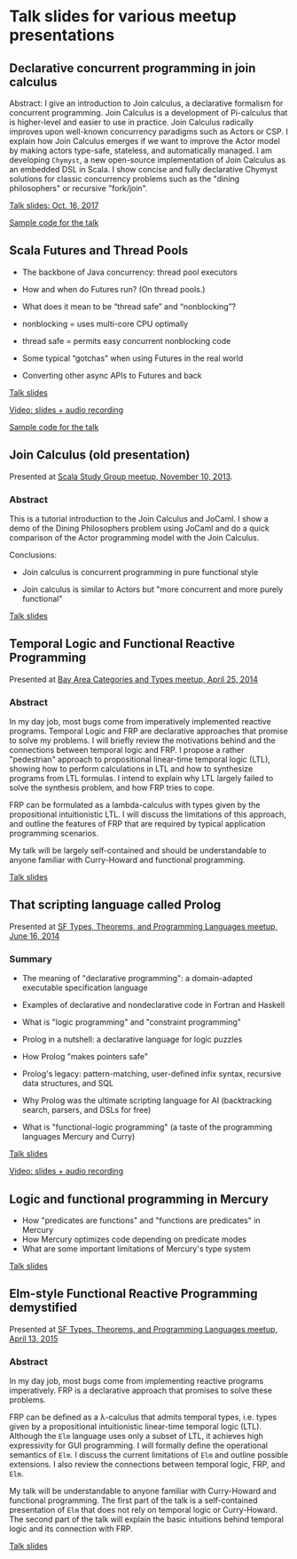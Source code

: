 # Talk slides for various meetup presentations

## Declarative concurrent programming in join calculus

Abstract: I give an introduction to Join calculus, a declarative formalism for concurrent programming. Join Calculus is a development of Pi-calculus that is higher-level and easier to use in practice. Join Calculus radically improves upon well-known concurrency paradigms such as Actors or CSP. I explain how Join Calculus emerges if we want to improve the Actor model by making actors type-safe, stateless, and automatically managed. I am developing `Chymyst`,  a new open-source implementation of Join Calculus as an embedded DSL in Scala. I show concise and fully declarative Chymyst solutions for classic concurrency problems such as the "dining philosophers" or recursive "fork/join".

[Talk slides: Oct. 16, 2017](join_calculus/join_calculus_2017_Scala_Bay.pdf)

[Sample code for the talk](https://github.com/Chymyst/jc-talk-2017-examples)

## Scala Futures and Thread Pools

- The backbone of Java concurrency: thread pool executors

- How and when do Futures run? (On thread pools.)

- What does it mean to be “thread safe” and “nonblocking”?

- nonblocking = uses multi-core CPU optimally

- thread safe = permits easy concurrent nonblocking code

- Some typical “gotchas” when using Futures in the real world

- Converting other async APIs to Futures and back

[Talk slides](scala-threads-futures/scala_threads_futures_talk.pdf)

[Video: slides + audio recording](https://youtu.be/6b24sszy6Js)

[Sample code for the talk](https://github.com/winitzki/scala-threads-futures-intro)

## Join Calculus (old presentation)

Presented at [Scala Study Group meetup, November 10, 2013](http://www.meetup.com/Scala-Study-Group/events/149187102/).

### Abstract

This is a tutorial introduction to the Join Calculus and JoCaml. I show a demo of the Dining Philosophers problem using JoCaml and do a quick comparison of the Actor programming model with the Join Calculus.

Conclusions:

* Join calculus is concurrent programming in pure functional style

* Join calculus is similar to Actors but "more concurrent and more purely functional"


[Talk slides](join_calculus/join_calculus_talk.pdf)

## Temporal Logic and Functional Reactive Programming

Presented at [Bay Area Categories and Types meetup, April 25, 2014](http://www.meetup.com/Bay-Area-Categories-And-Types/events/174846952/) 

### Abstract

In my day job, most bugs come from imperatively implemented reactive
programs. Temporal Logic and FRP are declarative approaches that promise
to solve my problems. I will briefly review the motivations behind
and the connections between temporal logic and FRP. I propose a rather
"pedestrian" approach to propositional
linear-time temporal logic (LTL), showing how to perform calculations
in LTL and how to synthesize programs from LTL formulas. I intend
to explain why LTL largely failed to solve the synthesis problem,
and how FRP tries to cope.

FRP can be formulated as a lambda-calculus with types given by
the propositional intuitionistic LTL. I will discuss the limitations
of this approach, and outline the features of FRP that are required
by typical application programming scenarios.

My talk will be largely self-contained and should be understandable
to anyone familiar with Curry-Howard and functional programming.

[Talk slides](frp/frp_talk.pdf)

## That scripting language called Prolog

Presented at [SF Types, Theorems, and Programming Languages meetup, June 16, 2014](http://www.meetup.com/SF-Types-Theorems-and-Programming-Languages/events/185660512/)

### Summary

* The meaning of "declarative programming": a domain-adapted executable specification language

* Examples of declarative and nondeclarative code in Fortran and Haskell

* What is "logic programming" and "constraint programming"

* Prolog in a nutshell: a declarative language for logic puzzles

* How Prolog "makes pointers safe"

* Prolog's legacy: pattern-matching, user-defined infix syntax, recursive data structures, and SQL

* Why Prolog was the ultimate scripting language for AI (backtracking search, parsers, and DSLs for free)

* What is "functional-logic programming" (a taste of the programming languages Mercury and Curry)

[Talk slides](prolog/prolog_talk.pdf)

[Video: slides + audio recording](http://youtu.be/Fhc7fPQF1iY­)

## Logic and functional programming in Mercury

* How "predicates are functions" and "functions are predicates" in Mercury
* How Mercury optimizes code depending on predicate modes
* What are some important limitations of Mercury's type system

[Talk slides](mercury/mercury_talk.pdf)

## Elm-style Functional Reactive Programming demystified

Presented at [SF Types, Theorems, and Programming Languages meetup, April 13, 2015](http://www.meetup.com/SF-Types-Theorems-and-Programming-Languages/events/220473634/)

### Abstract

In my day job, most bugs come from implementing reactive programs imperatively. FRP is a declarative approach that promises to solve these problems.

FRP can be defined as a λ-calculus that admits temporal types, i.e. types given by a propositional intuitionistic linear-time temporal logic (LTL). Although the `Elm` language uses only a subset of LTL, it achieves high expressivity for GUI programming. I will formally define the operational semantics of `Elm`. I discuss the current limitations of `Elm` and outline possible extensions. I also review the connections between temporal logic, FRP, and `Elm`.

My talk will be understandable to anyone familiar with Curry-Howard and functional programming. The first part of the talk is a self-contained presentation of `Elm` that does not rely on temporal logic or Curry-Howard. The second part of the talk will explain the basic intuitions behind temporal logic and its connection with FRP.

[Talk slides](elm-talk/elm_talk.pdf)


